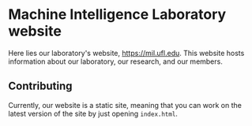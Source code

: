 # Machine Intelligence Laboratory website

Here lies our laboratory's website, https://mil.ufl.edu. This website hosts information
about our laboratory, our research, and our members.

## Contributing

Currently, our website is a static site, meaning that you can work on the latest
version of the site by just opening `index.html`.
